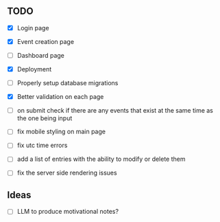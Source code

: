 ## TODO
- [x] Login page
- [x] Event creation page
- [ ] Dashboard page
- [x] Deployment
- [ ] Properly setup database migrations
- [x] Better validation on each page
- [ ] on submit check if there are any events that exist at the same time as the one being input
- [ ] fix mobile styling on main page
- [ ] fix utc time errors
- [ ] add a list of entries with the ability to modify or delete them
- [ ] fix the server side rendering issues


## Ideas
- [ ] LLM to produce motivational notes?
